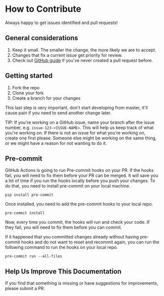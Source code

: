 # How to Contribute

Always happy to get issues identified and pull requests!

## General considerations

1. Keep it small. The smaller the change, the more likely we are to accept.
2. Changes that fix a current issue get priority for review.
3. Check out [GitHub guide][submit-a-pr] if you've never created a pull request before.

## Getting started

1. Fork the repo
2. Clone your fork
3. Create a branch for your changes

This last step is very important, don't start developing from master, it'll cause pain if you need to send another
change later.

TIP: If you're working on a GitHub issue, name your branch after the issue number, e.g. `issue-123-<ISSUE-NAME>`. This
will help us keep track of what you're working on. If there is not an issue for what you're working on, create one first
please. Someone else might be working on the same thing, or we might have a reason for not wanting to do it.

## Pre-commit

GitHub Actions is going to run Pre-commit hooks on your PR. If the hooks fail, you will need to fix them before your PR
can be merged. It will save you a lot of time if you run the hooks locally before you push your changes. To do that, you
need to install pre-commit on your local machine.

```shell
pip install pre-commit
```

Once installed, you need to add the pre-commit hooks to your local repo.

```shell
pre-commit install
```

Now, every time you commit, the hooks will run and check your code. If they fail, you will need to fix them before you
can commit.

If it happened that you committed changes already without having pre-commit hooks and do not want to reset and recommit
again, you can run the following command to run the hooks on your local repo.

```shell
pre-commit run --all-files
```

## Help Us Improve This Documentation

If you find that something is missing or have suggestions for improvements, please submit a PR.

[submit-a-pr]:
  https://docs.github.com/en/pull-requests/collaborating-with-pull-requests/proposing-changes-to-your-work-with-pull-requests/creating-a-pull-request
